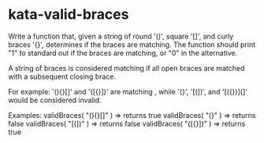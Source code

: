 kata-valid-braces
================

Write a function that, given a string of round '()', square '[]', and curly braces '{}', determines if the braces are matching. The function should print "1" to standard out if the braces are matching, or "0" in the alternative.

A string of braces is considered matching if all open braces are matched with a subsequent closing brace.

For example:
'(){}[]' and '([{}])' are matching , while '(}', '[(])', and '[({})](]' would be considered invalid.

Examples:
validBraces( "(){}[]" ) => returns true
validBraces( "(}" ) => returns false
validBraces( "[(])" ) => returns false
validBraces( "([{}])" ) => returns true
